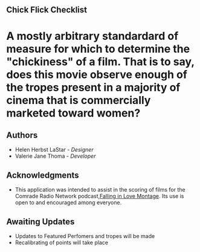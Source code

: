 ## Chick Flick Checklist 
# A mostly arbitrary standardard of measure for which to determine the "chickiness" of a film. That is to say, does this movie observe enough of the tropes present in a majority of cinema that is commercially marketed toward women? 

## Authors 

* Helen Herbst LaStar - *Designer*
* Valerie Jane Thoma - *Developer*

## Acknowledgments 

* This application was intended to assist in the scoring of films for the Comrade Radio Network podcast,[Falling in Love Montage](http://www.fallinginlovemontage). Its use is open to and encouraged among everyone. 

## Awaiting Updates

* Updates to Featured Perfomers and tropes will be made 
* Recalibrating of points will take place
 

